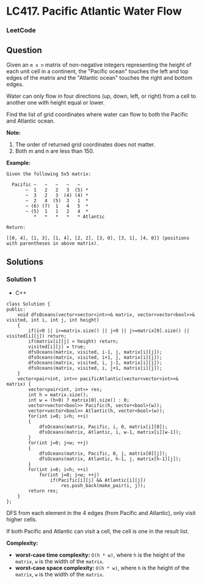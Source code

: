# LC417. Pacific Atlantic Water Flow

### LeetCode

## Question

Given an `m x n` matrix of non-negative integers representing the height of each unit cell in a continent, the "Pacific ocean" touches the left and top edges of the matrix and the "Atlantic ocean" touches the right and bottom edges.

Water can only flow in four directions (up, down, left, or right) from a cell to another one with height equal or lower.

Find the list of grid coordinates where water can flow to both the Pacific and Atlantic ocean.

**Note:**

1.	The order of returned grid coordinates does not matter.
2.	Both m and n are less than 150.

**Example:**
```
Given the following 5x5 matrix:

  Pacific ~   ~   ~   ~   ~ 
       ~  1   2   2   3  (5) *
       ~  3   2   3  (4) (4) *
       ~  2   4  (5)  3   1  *
       ~ (6) (7)  1   4   5  *
       ~ (5)  1   1   2   4  *
          *   *   *   *   * Atlantic

Return:

[[0, 4], [1, 3], [1, 4], [2, 2], [3, 0], [3, 1], [4, 0]] (positions with parentheses in above matrix).
```

## Solutions

### Solution 1

* C++
```
class Solution {
public:
    void dfsOceans(vector<vector<int>>& matrix, vector<vector<bool>>& visited, int i, int j, int height)
    {
        if(i<0 || i>=matrix.size() || j<0 || j>=matrix[0].size() || visited[i][j]) return;
        if(matrix[i][j] < height) return;
        visited[i][j] = true;
        dfsOceans(matrix, visited, i-1, j, matrix[i][j]);
        dfsOceans(matrix, visited, i+1, j, matrix[i][j]);
        dfsOceans(matrix, visited, i, j-1, matrix[i][j]);
        dfsOceans(matrix, visited, i, j+1, matrix[i][j]);
    }
    vector<pair<int, int>> pacificAtlantic(vector<vector<int>>& matrix) {
        vector<pair<int, int>> res;
        int h = matrix.size();
        int w = (h>0) ? matrix[0].size() : 0;
        vector<vector<bool>> Pacific(h, vector<bool>(w));
        vector<vector<bool>> Atlantic(h, vector<bool>(w));
        for(int i=0; i<h; ++i)
        {
            dfsOceans(matrix, Pacific, i, 0, matrix[i][0]);
            dfsOceans(matrix, Atlantic, i, w-1, matrix[i][w-1]);
        }
        for(int j=0; j<w; ++j)
        {
            dfsOceans(matrix, Pacific, 0, j, matrix[0][j]);
            dfsOceans(matrix, Atlantic, h-1, j, matrix[h-1][j]);
        }
        for(int i=0; i<h; ++i)
            for(int j=0; j<w; ++j)
                if(Pacific[i][j] && Atlantic[i][j])
                    res.push_back(make_pair(i, j));
        return res;
    }
};
```

DFS from each element in the 4 edges (from Pacific and Atlantic), only visit higher cells. 

If both Pacific and Atlantic can visit a cell, the cell is one in the result list.

**Complexity:**

* **worst-case time complexity:** `O(h * w)`, where `h` is the height of the `matrix`, `w` is the width of the `matrix`.
* **worst-case space complexity:** `O(h * w)`, where `h` is the height of the `matrix`, `w` is the width of the `matrix`.